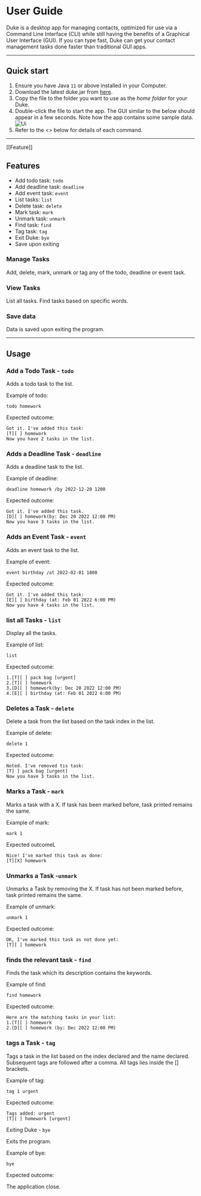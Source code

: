 # User Guide

Duke is a desktop app for managing contacts, optimized for use via a Command Line Interface (CLI)
while still having the benefits of a Graphical User Interface (GUI). 
If you can type fast, Duke can get your contact management tasks done faster than traditional GUI apps.

-------------------------------------------------------------------------------------------------------------

## Quick start

1. Ensure you have Java `11` or above installed in your Computer.
2. Download the latest duke.jar from [here]().
3. Copy the file to the folder you want to use as the _home folder_ for your Duke.
4. Double-click the file to start the app. The GUI similar to the below should appear in a few seconds.
   Note how the app contains some sample data.<br>
   ![Ui](Ui.png)
5. Refer to the <<Features>> below for details of each command.

-------------------------------------------------------------------------------------------------------------

[[Feature]]
## Features 
- Add todo task: `todo`
- Add deadline task: `deadline`
- Add event task: `event`
- List tasks: `list`
- Delete task: `delete`
- Mark task: `mark`
- Unmark task: `unmark`
- Find task: `find`
- Tag task: `tag`
- Exit Duke: `bye`
- Save upon exiting

### Manage Tasks
Add, delete, mark, unmark or tag any of the todo, deadline or event task.

### View Tasks
List all tasks.
Find tasks based on specific words.

### Save data
Data is saved upon exiting the program.

------------------------------------------------------------------------------------------------------------

## Usage

### Add a Todo Task - `todo`

Adds a todo task to the list.

Example of todo:

`todo homework`

Expected outcome:
```
Got it. I've added this task:
[T][ ] homework
Now you have 2 tasks in the list.
```

### Adds a Deadline Task - `deadline`

Adds a deadline task to the list.

Example of deadline:

`deadline homework /by 2022-12-20 1200`

Expected outcome:
```
Got it. I've added this task.
[D][ ] homework(by: Dec 20 2022 12:00 PM)
Now you have 3 tasks in the list.
```

### Adds an Event Task - `event`

Adds an event task to the list.

Example of event:

`event birthday /at 2022-02-01 1800`

Expected outcome:
```
Got it. I've added this task:
[E][ ] birthday (at: Feb 01 2022 6:00 PM)
Now you have 4 tasks in the list.
```

### list all Tasks - `list`

Display all the tasks.

Example of list:

`list`

Expected outcome:
```
1.[T][ ] pack bag [urgent]
2.[T][ ] homework
3.[D][ ] homework(by: Dec 20 2022 12:00 PM)
4.[E][ ] birthday (at: Feb 01 2022 6:00 PM)
```
### Deletes a Task -  `delete`

Delete a task from the list based on the task index in the list.

Example of delete:

`delete 1`

Expected outcome:
```
Noted. I've removed tis task:
[T] ] pack bag [urgent]
Now you have 3 tasks in the list.
```

### Marks a Task - `mark`

Marks a task with a X. If task has been marked before, task printed remains the same.

Example of mark: 

`mark 1`

Expected outcomeL
```
Nice! I've marked this task as done:
[T][X] homework
```

### Unmarks a Task -`unmark`

Unmarks a Task by removing the X. If task has not been marked before, task printed remains the same.

Example of unmark:

`unmark 1`

Expected outcome:
```
OK, I've marked this task as not done yet:
[T][ ] homework
```

### finds the relevant task - `find`

Finds the task which its description contains the keywords.

Example of find:

`find homework`

Expected outcome:
```
Here are the matching tasks in your list:
1.[T][ ] homework
2.[D][ ] homework (by: Dec 2022 12:00 PM)
```

### tags a Task - `tag`

Tags a task in the list based on the index declared and the name declared.\
Subsequent tags are followed after a comma.
All tags lies inside the [] brackets.

Example of tag:

`tag 1 urgent`

Expected outcome:
```
Tags added: urgent
[T][ ] homework [urgent]
```

Exiting Duke - `bye`

Exits the program.

Example of bye:

`bye`

Expected outcome:

The application close.


